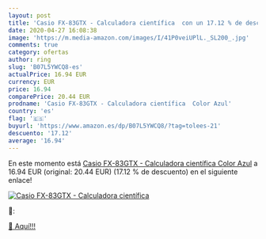 ```yaml
---
layout: post
title: 'Casio FX-83GTX - Calculadora científica  con un 17.12 % de descuento'
date: 2020-04-27 16:08:38
image: 'https://m.media-amazon.com/images/I/41P0veiUPlL._SL200_.jpg'
comments: true
category: ofertas
author: ring
slug: 'B07L5YWCQ8-es'
actualPrice: 16.94 EUR
currency: EUR
price: 16.94
comparePrice: 20.44 EUR
prodname: 'Casio FX-83GTX - Calculadora científica  Color Azul'
country: 'es'
flag: '🇪🇸'
buyurl: 'https://www.amazon.es/dp/B07L5YWCQ8/?tag=tolees-21'
descuento: '17.12'
average: '16.94'
---
```


En este momento está [Casio FX-83GTX - Calculadora científica  Color Azul](https://www.amazon.es/dp/B07L5YWCQ8/?tag=tolees-21) a 16.94 EUR (original: 20.44 EUR) (17.12 %  de descuento) en el siguiente enlace!

[![Casio FX-83GTX - Calculadora científica ](https://m.media-amazon.com/images/I/41P0veiUPlL._SL200_.jpg)](https://www.amazon.es/dp/B07L5YWCQ8/?tag=tolees-21)

🔎:


[🛒 Aquí!!!](https://www.amazon.es/dp/B07L5YWCQ8/?tag=tolees-21)
